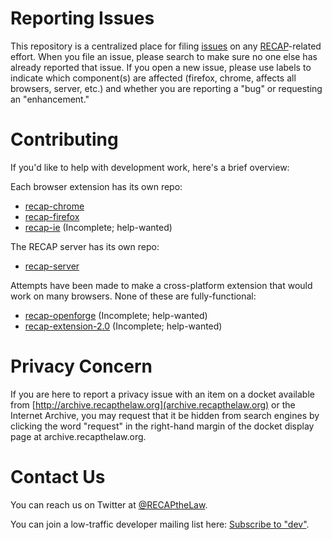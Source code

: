 Reporting Issues
================

This repository is a centralized place for filing [issues](https://github.com/freelawproject/recap/issues) on any [RECAP](http://recapthelaw.org)-related effort. When you file an issue, please search to make sure no one else has already reported that issue. If you open a new issue, please use labels to indicate which component(s) are affected (firefox, chrome, affects all browsers, server, etc.) and whether you are reporting a "bug" or requesting an "enhancement."

Contributing
============
If you'd like to help with development work, here's a brief overview:

Each browser extension has its own repo:
* [recap-chrome](https://github.com/freelawproject/recap-chrome)
* [recap-firefox](https://github.com/freelawproject/recap-firefox)
* [recap-ie](https://github.com/freelawproject/recap-ie) (Incomplete; help-wanted)

The RECAP server has its own repo:
* [recap-server](https://github.com/freelawproject/recap-server)

Attempts have been made to make a cross-platform extension that would work on many browsers.
None of these are fully-functional:
* [recap-openforge](https://github.com/freelawproject/recap-openforge) (Incomplete; help-wanted)
* [recap-extension-2.0](https://github.com/freelawproject/recap-extension-2.0) (Incomplete; help-wanted)

Privacy Concern
===============
If you are here to report a privacy issue with an item on a docket available from [http://archive.recapthelaw.org](archive.recapthelaw.org) or the Internet Archive, you may request that it be hidden from search engines by clicking the word "request" in the right-hand margin of the docket display page at archive.recapthelaw.org.

Contact Us
==========
You can reach us on Twitter at [@RECAPtheLaw](https://twitter.com/recapthelaw).

You can join a low-traffic developer mailing list here: [Subscribe to "dev"](http://lists.freelawproject.org/cgi-bin/mailman/listinfo).
